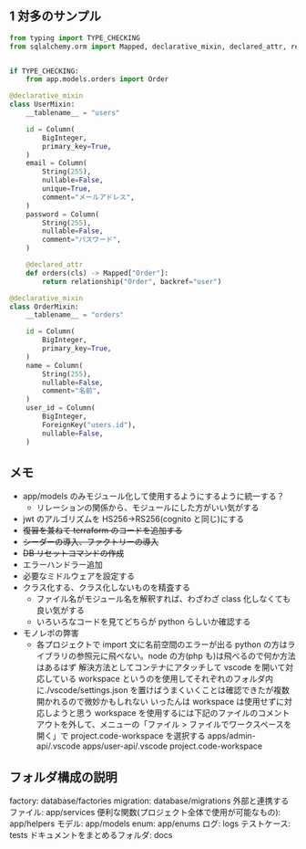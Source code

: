 ## 1 対多のサンプル

```python
from typing import TYPE_CHECKING
from sqlalchemy.orm import Mapped, declarative_mixin, declared_attr, relationship


if TYPE_CHECKING:
    from app.models.orders import Order

@declarative_mixin
class UserMixin:
    __tablename__ = "users"

    id = Column(
        BigInteger,
        primary_key=True,
    )
    email = Column(
        String(255),
        nullable=False,
        unique=True,
        comment="メールアドレス",
    )
    password = Column(
        String(255),
        nullable=False,
        comment="パスワード",
    )

    @declared_attr
    def orders(cls) -> Mapped["Order"]:
        return relationship("Order", backref="user")

@declarative_mixin
class OrderMixin:
    __tablename__ = "orders"

    id = Column(
        BigInteger,
        primary_key=True,
    )
    name = Column(
        String(255),
        nullable=False,
        comment="名前",
    )
    user_id = Column(
        BigInteger,
        ForeignKey("users.id"),
        nullable=False,
    )
```

## メモ

- app/models のみモジュール化して使用するようにするように統一する？
  - リレーションの関係から、モジュールにした方がいい気がする
- jwt のアルゴリズムを HS256->RS256(cognito と同じ)にする
- ~~復習を兼ねて terraform のコードを追加する~~
- ~~シーダーの導入、ファクトリーの導入~~
- ~~DB リセットコマンドの作成~~
- エラーハンドラー追加
- 必要なミドルウェアを設定する
- クラス化する、クラス化しないものを精査する
  - ファイル名がモジュール名を解釈すれば、わざわざ class 化しなくても良い気がする
  - いろいろなコードを見てどちらが python らしいか確認する
- モノレポの弊害
  - 各プロジェクトで import 文に名前空間のエラーが出る python の方はライブラリの参照元に飛べない。node の方(php も)は飛べるので何か方法はあるはず 解決方法としてコンテナにアタッチして vscode を開いて対応している workspace というのを使用してそれぞれのフォルダ内に./vscode/settings.json を置けばうまくいくことは確認できたが複数開かれるので微妙かもしれない いったんは workspace は使用せずに対応しようと思う workspace を使用するには下記のファイルのコメントアウトを外して、メニューの「ファイル > ファイルでワークスペースを開く」で project.code-workspace を選択する
    apps/admin-api/.vscode
    apps/user-api/.vscode
    project.code-workspace

## フォルダ構成の説明

factory: database/factories
migration: database/migrations
外部と連携するファイル: app/services
便利な関数(プロジェクト全体で使用が可能なもの): app/helpers
モデル: app/models
enum: app/enums
ログ: logs
テストケース: tests
ドキュメントをまとめるフォルダ: docs
